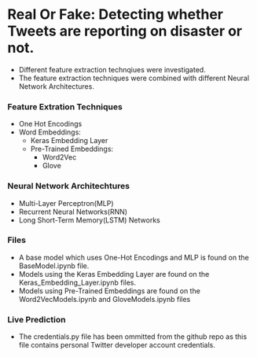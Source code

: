 # Real Or Fake: Detecting whether Tweets are reporting on disaster or not.

- Different feature extraction technqiues were investigated.
- The feature extraction techniques were combined with different Neural Network Architectures.

### Feature Extration Techniques

- One Hot Encodings
- Word Embeddings:
  - Keras Embedding Layer
  - Pre-Trained Embeddings:
    - Word2Vec
    - Glove

### Neural Network Architechtures

- Multi-Layer Perceptron(MLP)
- Recurrent Neural Networks(RNN)
- Long Short-Term Memory(LSTM) Networks

### Files

- A base model which uses One-Hot Encodings and MLP is found on the BaseModel.ipynb file.
- Models using the Keras Embedding Layer are found on the Keras_Embedding_Layer.ipynb files.
- Models using Pre-Trained Embeddings are found on the Word2VecModels.ipynb and GloveModels.ipynb files

### Live Prediction

- The credentials.py file has been ommitted from the github repo as this file contains personal Twitter developer account credentials.
